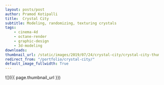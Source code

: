 ```yaml
---
layout: posts/post
author: Pramod Kotipalli
title:  Crystal City
subtitle: Modeling, randomizing, texturing crystals
tags:
    - cinema-4d
    - octane-render
    - graphic-design
    - 3d-modeling
downloads:
thumbnail_url: /static/images/2019/07/24/crystal-city/crystal-city-thumbnail.png
redirect_from: "/portfolio/crystal-city/"
default_image_fullwidth: True
---
```


![]({{ page.thumbnail_url }})
